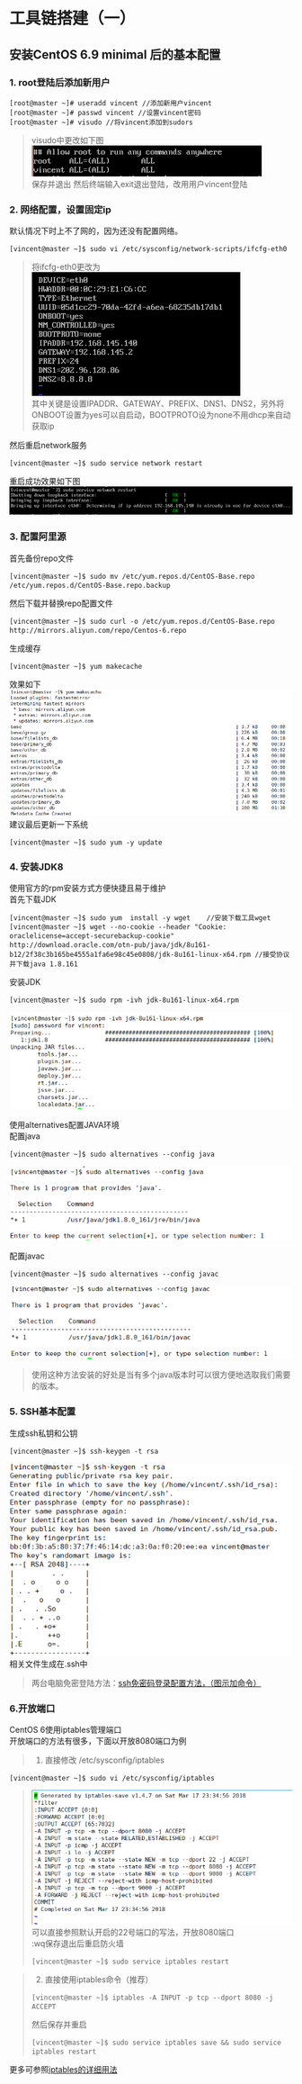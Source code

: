 # 工具链搭建（一） #
## 安装CentOS 6.9 minimal 后的基本配置 ##
### 1. root登陆后添加新用户 ###
```
[root@master ~]# useradd vincent //添加新用户vincent
[root@master ~]# passwd vincent //设置vincent密码
[root@master ~]# visudo //将vincent添加到sudors
```
>visudo中更改如下图  
>![](pic/configure-os/visudo.png)  
>保存并退出
>然后终端输入exit退出登陆，改用用户vincent登陆

### 2. 网络配置，设置固定ip ###
默认情况下时上不了网的，因为还没有配置网络。
```
[vincent@master ~]$ sudo vi /etc/sysconfig/network-scripts/ifcfg-eth0
```
>将ifcfg-eth0更改为  
![](pic/configure-os/modified-ifcfg-eth0.png)  
>其中关键是设置IPADDR、GATEWAY、PREFIX、DNS1、DNS2，另外将ONBOOT设置为yes可以自启动，BOOTPROTO设为none不用dhcp来自动获取ip

然后重启network服务
```
[vincent@master ~]$ sudo service network restart
```
重启成功效果如下图  
![](pic/configure-os/network-service-restart.png)


### 3. 配置阿里源 ###
首先备份repo文件
```
[vincent@master ~]$ sudo mv /etc/yum.repos.d/CentOS-Base.repo /etc/yum.repos.d/CentOS-Base.repo.backup
```
然后下载并替换repo配置文件
```
[vincent@master ~]$ sudo curl -o /etc/yum.repos.d/CentOS-Base.repo http://mirrors.aliyun.com/repo/Centos-6.repo
```
生成缓存
```
[vincent@master ~]$ yum makecache
```
效果如下  
![](pic/configure-os/yum-makecache.png)  
建议最后更新一下系统
```
[vincent@master ~]$ sudo yum -y update
```
### 4. 安装JDK8  ###
使用官方的rpm安装方式方便快捷且易于维护  
首先下载JDK
```
[vincent@master ~]$ sudo yum  install -y wget    //安装下载工具wget
[vincent@master ~]$ wget --no-cookie --header "Cookie: oraclelicense=accept-securebackup-cookie" http://download.oracle.com/otn-pub/java/jdk/8u161-b12/2f38c3b165be4555a1fa6e98c45e0808/jdk-8u161-linux-x64.rpm //接受协议并下载java 1.8.161
```
安装JDK
```
[vincent@master ~]$ sudo rpm -ivh jdk-8u161-linux-x64.rpm
```
![](pic/configure-os/rpm-jdk.png)  

使用alternatives配置JAVA环境  
配置java
```
[vincent@master ~]$ sudo alternatives --config java
```
![](pic/configure-os/alternatives-java.png)   

配置javac
```
[vincent@master ~]$ sudo alternatives --config javac
```
![](pic/configure-os/alternatives-javac.png)   

>使用这种方法安装的好处是当有多个java版本时可以很方便地选取我们需要的版本。

### 5. SSH基本配置 ###
生成ssh私钥和公钥  
```
[vincent@master ~]$ ssh-keygen -t rsa
```
![](pic/configure-os/ssh-keygen.png)  
相关文件生成在.ssh中  
>两台电脑免密登陆方法：[ssh免密码登录配置方法，（图示加命令）](http://blog.csdn.net/universe_hao/article/details/52296811)

### 6.开放端口 ###
CentOS 6使用iptables管理端口  
开放端口的方法有很多，下面以开放8080端口为例
>1. 直接修改 /etc/sysconfig/iptables
```
[vincent@master ~]$ sudo vi /etc/sysconfig/iptables
```
>![](pic/configure-os/sysconfig-iptables.png)  
>可以直接参照默认开启的22号端口的写法，开放8080端口  
>:wq保存退出后重启防火墙
>```
>[vincent@master ~]$ sudo service iptables restart
>```

>2. 直接使用iptables命令（推荐）
>```
>[vincent@master ~]$ iptables -A INPUT -p tcp --dport 8080 -j ACCEPT
>```
>然后保存并重启
>```
>[vincent@master ~]$ sudo service iptables save && sudo service iptables restart
>```

更多可参照[iptables的详细用法](http://blog.csdn.net/yejinxiong001/article/details/53610028)